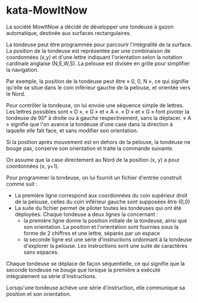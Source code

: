 kata-MowItNow
=============

La société MowItNow a décidé de développer une tondeuse à gazon automatique, destinée aux surfaces rectangulaires.

La tondeuse peut être programmée pour parcourir l'intégralité de la surface.
La position de la tondeuse est représentée par une combinaison de coordonnées (x,y) et d'une lettre indiquant l'orientation selon la notation cardinale anglaise (N,E,W,S). La pelouse est divisée en grille pour simplifier la navigation.

Par exemple, la position de la tondeuse peut être « 0, 0, N », ce qui signifie qu'elle se situe dans le coin inférieur gauche de la pelouse, et orientée vers le Nord.

Pour contrôler la tondeuse, on lui envoie une séquence simple de lettres. Les lettres possibles sont « D », « G » et « A ». « D » et « G » font pivoter la tondeuse de 90° à droite ou à gauche respectivement, sans la déplacer. « A » signifie que l'on avance la tondeuse d'une case dans la direction à laquelle elle fait face, et sans modifier son orientation.

Si la position après mouvement est en dehors de la pelouse, la tondeuse ne bouge pas, conserve son orientation et traite la commande suivante.

On assume que la case directement au Nord de la position (x, y) a pour coordonnées (x, y+1).

Pour programmer la tondeuse, on lui fournit un fichier d'entrée construit comme suit :
* La première ligne correspond aux coordonnées du coin supérieur droit de la pelouse, celles du coin inférieur gauche sont supposées être (0,0)
* La suite du fichier permet de piloter toutes les tondeuses qui ont été déployées. Chaque tondeuse a deux lignes la concernant :
    * la première ligne donne la position initiale de la tondeuse, ainsi que son orientation. La position et l'orientation sont fournies sous la forme de 2 chiffres et une lettre, séparés par un espace
    * la seconde ligne est une série d'instructions ordonnant à la tondeuse d'explorer la pelouse. Les instructions sont une suite de caractères sans espaces.

Chaque tondeuse se déplace de façon séquentielle, ce qui signifie que la seconde tondeuse ne bouge que lorsque la première a exécuté intégralement sa série d'instructions.

Lorsqu'une tondeuse achève une série d'instruction, elle communique sa position et son orientation.
